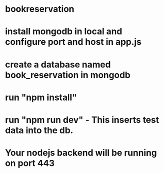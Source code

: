# bookreservation

# install mongodb in local and configure port and host in app.js

# create a database named book_reservation in mongodb

# run "npm install"

# run "npm run dev" - This inserts test data into the db.

# Your nodejs backend will be running on port 443